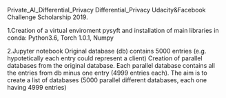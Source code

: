 Private_AI_Differential_Privacy
Differential_Privacy Udacity&Facebook Challenge Scholarship 2019.

1.Creation of a virtual enviroment pysyft and installation of main libraries in conda: Python3.6, Torch 1.0.1, Numpy

2.Jupyter notebook Original database (db) contains 5000 entries (e.g. hypotetically each entry could represent a client)
Creation of parallel databases from the original database. 
Each parallel database contains all the entries from db minus one entry (4999 entries each). 
The aim is to create a list of databases (5000 parallel different databases, each one having 4999 entries)
